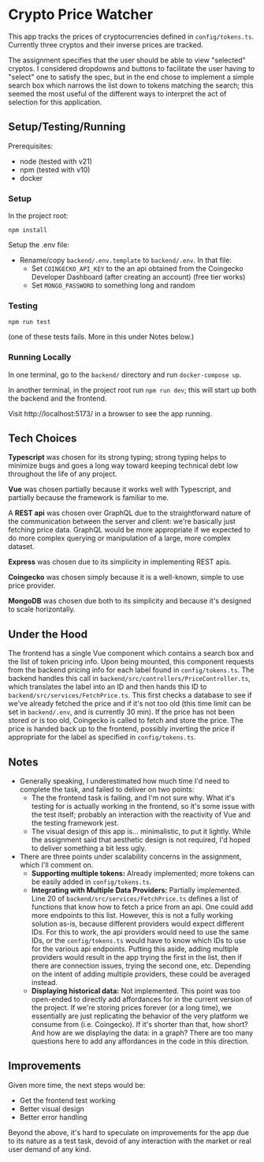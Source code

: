 # Crypto Price Watcher

This app tracks the prices of cryptocurrencies defined in `config/tokens.ts`. Currently three cryptos and their inverse prices are tracked.

The assignment specifies that the user should be able to view "selected" cryptos. I considered dropdowns and buttons to facilitate the user having to "select" one to satisfy the spec, but in the end chose to implement a simple search box which narrows the list down to tokens matching the search; this seemed the most useful of the different ways to interpret the act of selection for this application.

## Setup/Testing/Running

Prerequisites:
* node (tested with v21)
* npm (tested with v10)
* docker

### Setup

In the project root:

`npm install`

Setup the .env file:

* Rename/copy `backend/.env.template` to `backend/.env`. In that file:
  * Set `COINGECKO_API_KEY` to the an api obtained from the Coingecko Developer Dashboard (after creating an account) (free tier works)
  * Set `MONGO_PASSWORD` to something long and random

### Testing

`npm run test`

(one of these tests fails. More in this under Notes below.)

### Running Locally

In one terminal, go to the `backend/` directory and run `docker-compose up`.

In another terminal, in the project root run `npm run dev`; this will start up both the backend and the frontend.

Visit http://localhost:5173/ in a browser to see the app running.

## Tech Choices

**Typescript** was chosen for its strong typing; strong typing helps to minimize bugs and goes a long way toward keeping technical debt low throughout the life of any project.

**Vue** was chosen partially because it works well with Typescript, and partially because the framework is familiar to me.

A **REST api** was chosen over GraphQL due to the straightforward nature of the communication between the server and client: we're basically just fetching price data. GraphQL would be more appropriate if we expected to do more complex querying or manipulation of a large, more complex dataset.

**Express** was chosen due to its simplicity in implementing REST apis.

**Coingecko** was chosen simply because it is a well-known, simple to use price provider.

**MongoDB** was chosen due both to its simplicity and because it's designed to scale horizontally.

## Under the Hood

The frontend has a single Vue component which contains a search box and the list of token pricing info. Upon being mounted, this component requests from the backend pricing info for each label found in `config/tokens.ts`. The backend handles this call in `backend/src/controllers/PriceController.ts`, which translates the label into an ID and then hands this ID to `backend/src/services/FetchPrice.ts`. This first checks a database to see if we've already fetched the price and if it's not too old (this time limit can be set in `backend/.env`, and is currently 30 min). If the price has not been stored or is too old, Coingecko is called to fetch and store the price. The price is handed back up to the frontend, possibly inverting the price if appropriate for the label as specified in `config/tokens.ts`.

## Notes

* Generally speaking, I underestimated how much time I'd need to complete the task, and failed to deliver on two points:
  * The the frontend task is failing, and I'm not sure why. What it's testing for is actually working in the frontend, so it's some issue with the test itself; probably an interaction with the reactivity of Vue and the testing framework jest.
  * The visual design of this app is... minimalistic, to put it lightly. While the assignment said that aesthetic design is not required, I'd hoped to deliver something a bit less ugly.
* There are three points under scalability concerns in the assignment, which I'll comment on.
  * **Supporting multiple tokens:** Already implemented; more tokens can be easily added in `config/tokens.ts`.
  * **Integrating with Multiple Data Providers:** Partially implemented. Line 20 of `backend/src/services/FetchPrice.ts` defines a list of functions that know how to fetch a price from an api. One could add more endpoints to this list. However, this is not a fully working solution as-is, because different providers would expect different IDs. For this to work, the api providers would need to use the same IDs, or the `config/tokens.ts` would have to know which IDs to use for the various api endpoints. Putting this aside, adding multiple providers would result in the app trying the first in the list, then if there are connection issues, trying the second one, etc. Depending on the intent of adding multiple providers, these could be averaged instead.
  * **Displaying historical data:** Not implemented. This point was too open-ended to directly add affordances for in the current version of the project. If we're storing prices forever (or a long time), we essentially are just replicating the behavior of the very platform we consume from (i.e. Coingecko). If it's shorter than that, how short? And how are we displaying the data: in a graph? There are too many questions here to add any affordances in the code in this direction.

## Improvements

Given more time, the next steps would be:

* Get the frontend test working
* Better visual design
* Better error handling

Beyond the above, it's hard to speculate on improvements for the app due to its nature as a test task, devoid of any interaction with the market or real user demand of any kind.